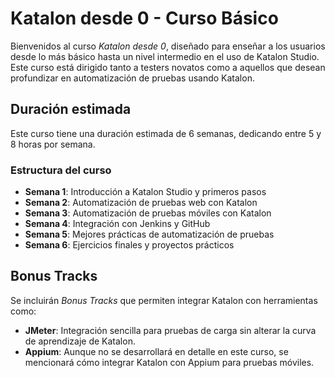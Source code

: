 # Katalon desde 0 - Curso Básico

Bienvenidos al curso *Katalon desde 0*, diseñado para enseñar a los usuarios desde lo más básico hasta un nivel intermedio en el uso de Katalon Studio. Este curso está dirigido tanto a testers novatos como a aquellos que desean profundizar en automatización de pruebas usando Katalon.

## Duración estimada

Este curso tiene una duración estimada de 6 semanas, dedicando entre 5 y 8 horas por semana.

### Estructura del curso

- **Semana 1**: Introducción a Katalon Studio y primeros pasos
- **Semana 2**: Automatización de pruebas web con Katalon
- **Semana 3**: Automatización de pruebas móviles con Katalon
- **Semana 4**: Integración con Jenkins y GitHub
- **Semana 5**: Mejores prácticas de automatización de pruebas
- **Semana 6**: Ejercicios finales y proyectos prácticos

## Bonus Tracks

Se incluirán *Bonus Tracks* que permiten integrar Katalon con herramientas como:

- **JMeter**: Integración sencilla para pruebas de carga sin alterar la curva de aprendizaje de Katalon.
- **Appium**: Aunque no se desarrollará en detalle en este curso, se mencionará cómo integrar Katalon con Appium para pruebas móviles.
